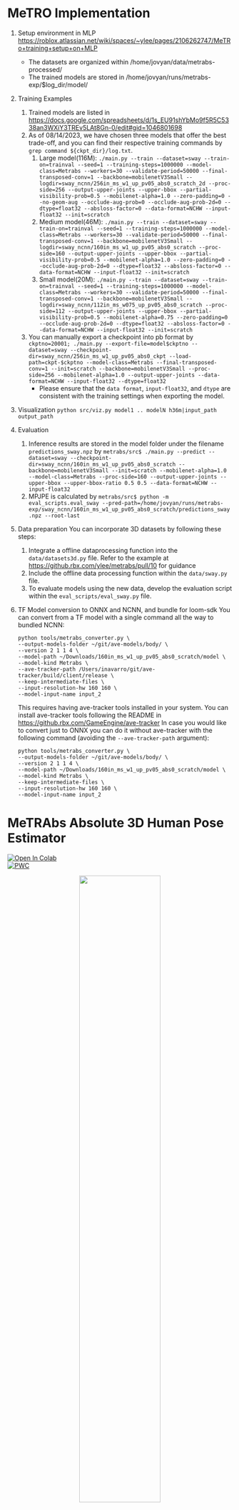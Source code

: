 # MeTRO Implementation
1. Setup environment in MLP
https://roblox.atlassian.net/wiki/spaces/~ylee/pages/2106262747/MeTRo+training+setup+on+MLP
    * The datasets are organized within /home/jovyan/data/metrabs-processed/
    * The trained models are stored in /home/jovyan/runs/metrabs-exp/$log_dir/model/

2. Training Examples
    1. Trained models are listed in https://docs.google.com/spreadsheets/d/1s_EU91shYbMo9f5R5C5338an3WXiY3TREv5LAt8Gn-0/edit#gid=1046801698
    2. As of 08/14/2023, we have chosen three models that offer the best trade-off, and you can find their respective training commands by `grep command ${ckpt_dir}/log.txt`.
        1. Large model(116M): `./main.py --train --dataset=sway --train-on=trainval --seed=1 --training-steps=1000000 --model-class=Metrabs --workers=30 --validate-period=50000 --final-transposed-conv=1 --backbone=mobilenetV3Small --logdir=sway_ncnn/256in_ms_w1_up_pv05_abs0_scratch_2d --proc-side=256 --output-upper-joints --upper-bbox --partial-visibility-prob=0.5 --mobilenet-alpha=1.0 --zero-padding=0 --no-geom-aug --occlude-aug-prob=0 --occlude-aug-prob-2d=0 --dtype=float32 --absloss-factor=0 --data-format=NCHW --input-float32 --init=scratch`
        2. Medium model(46M): `./main.py --train --dataset=sway --train-on=trainval --seed=1 --training-steps=1000000 --model-class=Metrabs --workers=30 --validate-period=50000 --final-transposed-conv=1 --backbone=mobilenetV3Small --logdir=sway_ncnn/160in_ms_w1_up_pv05_abs0_scratch --proc-side=160 --output-upper-joints --upper-bbox --partial-visibility-prob=0.5 --mobilenet-alpha=1.0 --zero-padding=0 --occlude-aug-prob-2d=0 --dtype=float32 --absloss-factor=0 --data-format=NCHW --input-float32 --init=scratch`
        3. Small model(20M): `./main.py --train --dataset=sway --train-on=trainval --seed=1 --training-steps=1000000 --model-class=Metrabs --workers=30 --validate-period=50000 --final-transposed-conv=1 --backbone=mobilenetV3Small --logdir=sway_ncnn/112in_ms_w075_up_pv05_abs0_scratch --proc-side=112 --output-upper-joints --upper-bbox --partial-visibility-prob=0.5 --mobilenet-alpha=0.75 --zero-padding=0 --occlude-aug-prob-2d=0 --dtype=float32 --absloss-factor=0 --data-format=NCHW --input-float32 --init=scratch`
    3. You can manually export a checkpoint into pb format by `ckptno=20001; ./main.py --export-file=model$ckptno --dataset=sway --checkpoint-dir=sway_ncnn/256in_ms_w1_up_pv05_abs0_ckpt --load-path=ckpt-$ckptno --model-class=Metrabs --final-transposed-conv=1 --init=scratch --backbone=mobilenetV3Small --proc-side=256 --mobilenet-alpha=1.0 --output-upper-joints --data-format=NCHW --input-float32 --dtype=float32`
        * Please ensure that the `data format`, `input-float32`, and `dtype` are consistent with the training settings when exporting the model.

3. Visualization
`python src/viz.py model1 .. modelN h36m|input_path output_path`

4. Evaluation
    1. Inference results are stored in the model folder under the filename `predictions_sway.npz` by `metrabs/src$ ./main.py --predict --dataset=sway --checkpoint-dir=sway_ncnn/160in_ms_w1_up_pv05_abs0_scratch --backbone=mobilenetV3Small --init=scratch --mobilenet-alpha=1.0 --model-class=Metrabs --proc-side=160 --output-upper-joints --upper-bbox --upper-bbox-ratio 0.5 0.5 --data-format=NCHW --input-float32`
    2. MPJPE is calculated by `metrabs/src$ python -m eval_scripts.eval_sway --pred-path=/home/jovyan/runs/metrabs-exp/sway_ncnn/160in_ms_w1_up_pv05_abs0_scratch/predictions_sway.npz --root-last`

5. Data preparation
You can incorporate 3D datasets by following these steps:
    1. Integrate a offline dataprocessing function into the `data/datasets3d.py` file. Refer to the example at https://github.rbx.com/ylee/metrabs/pull/10 for guidance
    2. Include the offline data processing function within the `data/sway.py` file.
    3. To evaluate models using the new data, develop the evaluation script within the `eval_scripts/eval_sway.py` file.

6. TF Model conversion to ONNX and NCNN, and bundle for loom-sdk
   You can convert from a TF model with a single command all the way to bundled NCNN:
   ```
   python tools/metrabs_converter.py \
   --output-models-folder ~/git/ave-models/body/ \
   --version 2 1 1 4 \
   --model-path ~/Downloads/160in_ms_w1_up_pv05_abs0_scratch/model \
   --model-kind Metrabs \
   --ave-tracker-path /Users/inavarro/git/ave-tracker/build/client/release \
   --keep-intermediate-files \
   --input-resolution-hw 160 160 \
   --model-input-name input_2
   ```
   This requires having ave-tracker tools installed in your system. You can install ave-tracker tools following the README in https://github.rbx.com/GameEngine/ave-tracker
   In case you would like to convert just to ONNX you can do it without ave-tracker with the following command (avoiding the `--ave-tracker-path` argument):
   ```
   python tools/metrabs_converter.py \
   --output-models-folder ~/git/ave-models/body/ \
   --version 2 1 1 4 \
   --model-path ~/Downloads/160in_ms_w1_up_pv05_abs0_scratch/model \
   --model-kind Metrabs \
   --keep-intermediate-files \
   --input-resolution-hw 160 160 \
   --model-input-name input_2
   ```



# MeTRAbs Absolute 3D Human Pose Estimator

<a href="https://colab.research.google.com/github/isarandi/metrabs/blob/master/metrabs_demo.ipynb" target="_parent"><img src="https://colab.research.google.com/assets/colab-badge.svg" alt="Open In Colab"/></a><br>
[![PWC](https://img.shields.io/endpoint.svg?url=https://paperswithcode.com/badge/metrabs-metric-scale-truncation-robust/3d-human-pose-estimation-on-3d-poses-in-the)](https://paperswithcode.com/sota/3d-human-pose-estimation-on-3d-poses-in-the?p=metrabs-metric-scale-truncation-robust)

<p align="center"><img src=img/demo.gif width="60%"></p>
<p align="center"><a href="https://youtu.be/4VFKiiW9RCQ"><img src=img/thumbnail_video_qual.png width="30%"></a>
<a href="https://youtu.be/BemM8-Lx47g"><img src=img/thumbnail_video_conf.png width="30%"></a></p>

This repository contains code for the methods described in the following paper:

**[MeTRAbs: Metric-Scale Truncation-Robust Heatmaps for Absolute 3D Human Pose Estimation](https://arxiv.org/abs/2007.07227)** <br>
*by István Sárándi, Timm Linder, Kai O. Arras, Bastian Leibe*<br>
IEEE Transactions on Biometrics, Behavior, and Identity Science (T-BIOM), Selected Best Works From
Automated Face and Gesture Recognition 2020

## News

* [2021-12-03] Added new backbones, including the ResNet family from ResNet-18 to ResNet-152
* [2021-10-19] Released new best-performing [models](docs/MODELS.md) based on EfficientNetV2 and super fast
  ones using MobileNetV3, simplified [API](docs/API.md), multiple skeleton conventions, support for
  radial/tangential distortion, improved antialiasing, plausibility filtering and other new
  features.
* [2021-10-19] Full codebase migrated to TensorFlow 2 and Keras
* [2020-11-19] Oral presentation at the IEEE Conference on Automatic Face and Gesture Recognition
  (FG'20) ([Talk Video](https://youtu.be/BemM8-Lx47g)
  and [Slides](https://vision.rwth-aachen.de/media/papers/203/slides_metrabs.pdf))
* [2020-11-16] Training and evaluation code now released along with dataset pre-processing scripts!
  Code and models upgraded to Tensorflow 2.
* [2020-10-06] [Journal paper](https://arxiv.org/abs/2007.07227) accepted for publication in the
  IEEE Transactions on Biometrics, Behavior, and Identity Science (T-BIOM), Best of FG Special Issue
* [2020-08-23] Short presentation at ECCV2020's 3DPW
  workshop ([slides](https://vision.rwth-aachen.de/media/papers/203/metrabs_3dpw_slides.pdf))
* [2020-08-06] Our method has won
  the **[3DPW Challenge](https://virtualhumans.mpi-inf.mpg.de/3DPW_Challenge/)**

## Inference Code

We release **standalone TensorFlow models** (SavedModel) to allow easy application in downstream
research. After loading the model, you can run inference in a single line of Python **without having
this codebase as a dependency**. Try it in action in
[Google Colab](
https://colab.research.google.com/github/isarandi/metrabs/blob/master/metrabs_demo.ipynb).

### Gist of Usage

```python
import tensorflow as tf

model = tf.saved_model.load('path/to/metrabs_eff2l_y4')
image = tf.image.decode_jpeg(tf.io.read_file('img/test_image_3dpw.jpg'))
pred = model.detect_poses(image)
pred['boxes'], pred['poses2d'], pred['poses3d']
```

NOTE: The models can only be used for **non-commercial** purposes due to the licensing of the used
training datasets.

### Demos

* [```./demo.py```](demo.py) to auto-download the model, predict on a sample image and display the
  result with Matplotlib or [PoseViz](https://github.com/isarandi/poseviz) (if installed).
* [```./demo_webcam.py```](demo_webcam.py) to show webcam inference with the MobileNetV3 backbone (fast but
  lower accuracy, requires [PoseViz](https://github.com/isarandi/poseviz)).
* [```./demo_video_batched.py```](demo_video_batched.py)``` path/to/video.mp4``` to run batched video inference (requires
  [PoseViz](https://github.com/isarandi/poseviz)).

### Documentation

- **[How-to Guide with Examples](docs/INFERENCE_GUIDE.md)**
- **[Full API Reference](docs/API.md)**
- **[Model Zoo with Downloads](docs/MODELS.md)**

### Feature Summary

- **Several skeleton conventions** supported through the keyword argument ```skeleton``` (e.g. COCO,
  SMPL, H36M)
- **Multi-image (batched) and single-image** predictions both supported
- **Advanced, parallelized cropping** logic behind the scenes
    - Anti-aliasing through image pyramid and
      supersampling, [gamma-correct rescaling](http://www.ericbrasseur.org/gamma.html).
    - GPU-accelerated undistortion of pinhole perspective (homography) and radial/tangential lens
      distortions
- Estimates returned  in **3D world space** (when calibration is provided) and **2D pixel space**
- Built-in, configurable **test-time augmentation** (TTA) with rotation, flip and brightness (keyword
  argument ```num_aug``` sets the number of TTA crops per detection)
- Automatic **suppression of implausible poses** and non-max suppression on the 3D pose level (can be turned off)
- **Multiple backbones** with different speed-accuracy trade-off (EfficientNetV2, MobileNetV3)

## Training and Evaluation

See [the docs on training and evaluation](TRAINING_AND_EVAL.md) to perform the experiments presented
in the paper.

## BibTeX

If you find this work useful in your research, please cite it as:

```bibtex
@article{sarandi2021metrabs,
  title={{MeTRAbs:} Metric-Scale Truncation-Robust Heatmaps for Absolute 3{D} Human Pose Estimation},
  author={S\'ar\'andi, Istv\'an and Linder, Timm and Arras, Kai O. and Leibe, Bastian},
  journal={IEEE Transactions on Biometrics, Behavior, and Identity Science},
  year={2021},
  volume={3},
  number={1},
  pages={16-30},
  doi={10.1109/TBIOM.2020.3037257}
}
```

The above paper is an extended journal version of the FG'2020 conference paper:

```bibtex
@inproceedings{Sarandi20FG,
  title={Metric-Scale Truncation-Robust Heatmaps for 3{D} Human Pose Estimation},
  author={S\'ar\'andi, Istv\'an and Linder, Timm and Arras, Kai O. and Leibe, Bastian},
  booktitle={IEEE International Conference on Automatic Face and Gesture Recognition},
  pages={677-684},
  year={2020}
}
```

## Contact

Code in this repository was written by [István Sárándi](https://isarandi.github.io) (RWTH Aachen
University) unless indicated otherwise.

Got any questions or feedback? Drop a mail to sarandi@vision.rwth-aachen.de!
